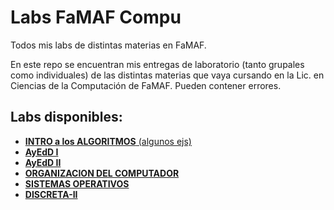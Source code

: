 # Labs FaMAF Compu
Todos mis labs de distintas materias en FaMAF.

En este repo se encuentran mis entregas de laboratorio (tanto grupales como individuales) de las distintas materias que vaya cursando en la Lic. en Ciencias de la Computación de FaMAF. Pueden contener errores.

## Labs disponibles:
  * [**INTRO a los ALGORITMOS** (algunos ejs)](https://github.com/achaval-tomas/Haskell-Ejercicios)
  * [**AyEdD I**](/AYED-I)
  * [**AyEdD II**](/AYED-II)
  * [**ORGANIZACION DEL COMPUTADOR**](https://github.com/achaval-tomas/ASM-Tetris)
  * [**SISTEMAS OPERATIVOS**](/SISTEMAS-OPERATIVOS)
  * [**DISCRETA-II**](https://github.com/achaval-tomas/discreta-proyecto2024)
